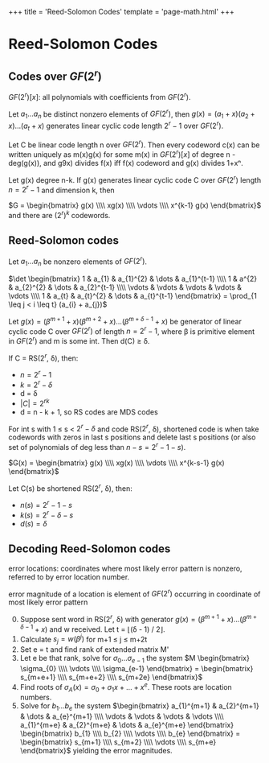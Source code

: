 +++
title = 'Reed-Solomon Codes'
template = 'page-math.html'
+++

# Reed-Solomon Codes
## Codes over $GF(2^{r})$
$GF(2^{r})[x]$: all polynomials with coefficients from $GF(2^{r})$.

Let $a_{1} \dots a_{n}$ be distinct nonzero elements of $GF(2^{r})$, then $g(x) = (a_{1}+x)(a_{2}+x)\dots (a_{t}+x)$ generates linear cyclic code length $2^{r}-1$ over $GF(2^{r})$.

Let C be linear code length n over $GF(2^{r})$. Then every codeword c(x) can be written uniquely as m(x)g(x) for some m(x) in $GF(2^{r})[x]$ of degree n - deg(g(x)), and g9x) divides f(x) iff f(x) codeword and g(x) divides 1+xⁿ.

Let g(x) degree n-k.
If g(x) generates linear cyclic code C over $GF(2^{r})$ length $n = 2^{r}-1$ and dimension k, then

$G = \begin{bmatrix} g(x) \\\\ xg(x) \\\\ \vdots \\\\ x^{k-1} g(x) \end{bmatrix}$ and there are $(2^{r})^{k}$  codewords.

## Reed-Solomon codes
Let $a_{1} \dots a_{n}$ be nonzero elements of $GF(2^{r})$.

$\det
\begin{bmatrix}
1 & a_{1} & a_{1}^{2} & \dots & a_{1}^{t-1} \\\\
1 & a^{2} & a_{2}^{2} & \dots & a_{2}^{t-1} \\\\
\vdots & \vdots & \vdots & \vdots & \vdots \\\\
1 & a_{t} & a_{t}^{2} & \dots & a_{t}^{t-1}
\end{bmatrix} = \prod_{1 \leq j < i \leq t} (a_{i} + a_{j})$

Let $g(x) = (\beta^{m+1} + x)(\beta^{m+2}+x) \dots (\beta^{m+\delta-1}+x)$ be generator of linear cyclic code C over $GF(2^{r})$ of length $n = 2^{r}-1$, where β is primitive element in $GF(2^{r})$ and m is some int.
Then d(C) ≥ δ.

If C = RS($2^{r}$, δ), then:
- $n = 2^{r}-1$
- $k = 2^{r}-δ$
- d = δ
- $|C| = 2^{rk}$
- d = n - k + 1, so RS codes are MDS codes

For int s with 1 ≤ s < $2^{r}-\delta$ and code RS($2^{r}$, δ), shortened code is when take codewords with zeros in last s positions and delete last s positions (or also set of polynomials of deg less than $n - s = 2^{r} - 1 - s$).

$G(x) = \begin{bmatrix} g(x) \\\\ xg(x) \\\\ \vdots \\\\ x^{k-s-1} g(x) \end{bmatrix}$

Let C(s) be shortened RS($2^{r}$, δ), then:
- $n(s) = 2^{r}-1-s$
- $k(s) = 2^{r} - \delta - s$
- $d(s) = \delta$

## Decoding Reed-Solomon codes
error locations: coordinates where most likely error pattern is nonzero, referred to by error location number.

error magnitude of a location is element of $GF(2^{r})$ occurring in coordinate of most likely error pattern

0. Suppose sent word in RS($2^{r}$, δ) with generator $g(x) = (\beta^{m+1}+x) \dots (\beta^{m+\delta-1} + x)$ and w received.
Let t = ⌊(δ - 1) / 2⌋.
1. Calculate $s_{j} = w(\beta^{j})$ for m+1 ≤ j ≤ m+2t
2. Set e = t and find rank of extended matrix M'
3. Let e be that rank, solve for $\sigma_{0} \dots \sigma_{e-1}$ the system $M \begin{bmatrix} \sigma_{0} \\\\ \vdots \\\\ \sigma_{e-1} \end{bmatrix} = \begin{bmatrix} s_{m+e+1} \\\\ s_{m+e+2} \\\\ s_{m+2e} \end{bmatrix}$
4. Find roots of $\sigma_{A}(x) = \sigma_{0} + \sigma_{1} x + \dots + x^{e}$. These roots are location numbers.
5. Solve for $b_{1} \dots b_{e}$ the system
$\begin{bmatrix}
a_{1}^{m+1} & a_{2}^{m+1} & \dots & a_{e}^{m+1} \\\\
\vdots & \vdots & \vdots & \vdots \\\\
a_{1}^{m+e} & a_{2}^{m+e} & \dots & a_{e}^{m+e}
\end{bmatrix} \begin{bmatrix} b_{1} \\\\ b_{2} \\\\ \vdots \\\\ b_{e} \end{bmatrix}
= \begin{bmatrix} s_{m+1} \\\\ s_{m+2} \\\\ \vdots \\\\ s_{m+e} \end{bmatrix}$ yielding the error magnitudes.
